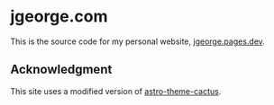 # jgeorge.com

This is the source code for my personal website, [jgeorge.pages.dev](https://www.jgeorge.dev).

## Acknowledgment

This site uses a modified version of [astro-theme-cactus](https://github.com/chrismwilliams/astro-theme-cactus).
